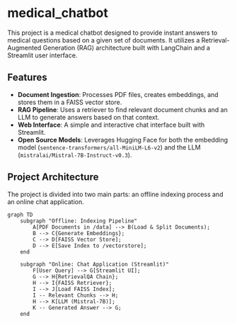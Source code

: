 # medical_chatbot
This project is a medical chatbot designed to provide instant answers to medical questions based on a given set of documents. It utilizes a Retrieval-Augmented Generation (RAG) architecture built with LangChain and a Streamlit user interface.

## Features
- **Document Ingestion**: Processes PDF files, creates embeddings, and stores them in a FAISS vector store.
- **RAG Pipeline**: Uses a retriever to find relevant document chunks and an LLM to generate answers based on that context.
- **Web Interface**: A simple and interactive chat interface built with Streamlit.
- **Open Source Models**: Leverages Hugging Face for both the embedding model (`sentence-transformers/all-MiniLM-L6-v2`) and the LLM (`mistralai/Mistral-7B-Instruct-v0.3`).

## Project Architecture
The project is divided into two main parts: an offline indexing process and an online chat application.

```mermaid
graph TD
    subgraph "Offline: Indexing Pipeline"
        A[PDF Documents in /data] --> B(Load & Split Documents);
        B --> C{Generate Embeddings};
        C --> D[FAISS Vector Store];
        D --> E[Save Index to /vectorstore];
    end

    subgraph "Online: Chat Application (Streamlit)"
        F[User Query] --> G[Streamlit UI];
        G --> H{RetrievalQA Chain};
        H --> I{FAISS Retriever};
        I --> J[Load FAISS Index];
        I -- Relevant Chunks --> H;
        H --> K[LLM (Mistral-7B)];
        K -- Generated Answer --> G;
    end
```
